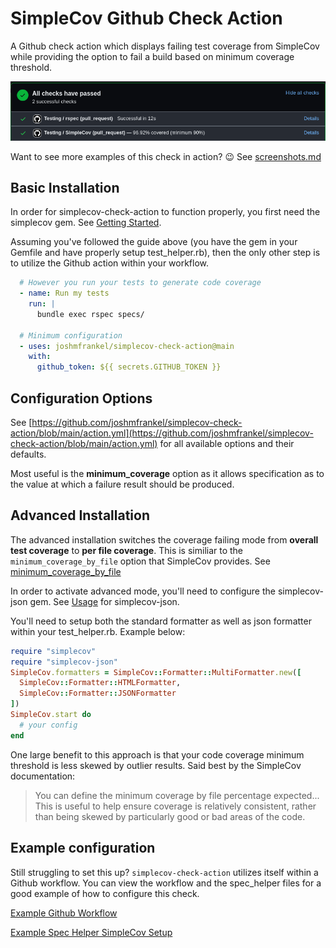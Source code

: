 # SimpleCov Github Check Action

A Github check action which displays failing test coverage from SimpleCov while providing the option
to fail a build based on minimum coverage threshold.

![Github PR Check UI](img/simple-cov-check-basic.png)

Want to see more examples of this check in action? :wink: See [screenshots.md](/screenshots.md)

## Basic Installation
In order for simplecov-check-action to function properly, you first need the simplecov gem. See [Getting Started](https://github.com/simplecov-ruby/simplecov#getting-started).

Assuming you've followed the guide above (you have the gem in your Gemfile and have properly setup test_helper.rb), then the only other step is to utilize the Github action within your workflow.

```yml
  # However you run your tests to generate code coverage
  - name: Run my tests
    run: |
      bundle exec rspec specs/

  # Minimum configuration
  - uses: joshmfrankel/simplecov-check-action@main
    with:
      github_token: ${{ secrets.GITHUB_TOKEN }}
```

## Configuration Options
See [https://github.com/joshmfrankel/simplecov-check-action/blob/main/action.yml](https://github.com/joshmfrankel/simplecov-check-action/blob/main/action.yml) for all available options and their defaults.

Most useful is the **minimum_coverage** option as it allows specification as to the value at which a failure result should be produced.

## Advanced Installation
The advanced installation switches the coverage failing mode from **overall test coverage** to **per file coverage**. This is similiar to the `minimum_coverage_by_file` option that SimpleCov provides. See [minimum_coverage_by_file](https://github.com/simplecov-ruby/simplecov#minimum-coverage-by-file)

In order to activate advanced mode, you'll need to configure the simplecov-json gem. See [Usage](https://github.com/vicentllongo/simplecov-json#usage) for simplecov-json.

You'll need to setup both the standard formatter as well as json formatter within your test_helper.rb. Example below:

```ruby
require "simplecov"
require "simplecov-json"
SimpleCov.formatters = SimpleCov::Formatter::MultiFormatter.new([
  SimpleCov::Formatter::HTMLFormatter,
  SimpleCov::Formatter::JSONFormatter
])
SimpleCov.start do
  # your config
end
```

One large benefit to this approach is that your code coverage minimum threshold is less skewed by outlier results. Said best by the SimpleCov documentation:

> You can define the minimum coverage by file percentage expected... This is useful to help ensure coverage is relatively consistent, rather than being skewed by particularly good or bad areas of the code.

## Example configuration

Still struggling to set this up? `simplecov-check-action` utilizes itself within a Github workflow. You can view the workflow and the spec_helper files for a good example of how to configure this check.

[Example Github Workflow](/.github/workflows/testing.yml)

[Example Spec Helper SimpleCov Setup](/specs/spec_helper.rb)
